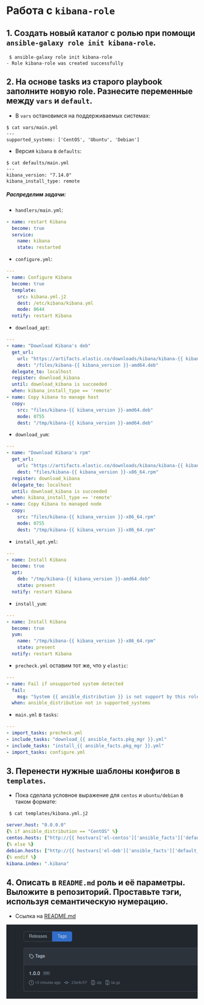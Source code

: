 # Работа с `kibana-role`

## 1. Создать новый каталог с ролью при помощи `ansible-galaxy role init kibana-role`.

```shell
 $ ansible-galaxy role init kibana-role
- Role kibana-role was created successfully
```

## 2. На основе tasks из старого playbook заполните новую role. Разнесите переменные между `vars` и `default`.

* В `vars` остановимся на поддерживаемых системах:
```shell
$ cat vars/main.yml 
---
supported_systems: ['CentOS', 'Ubuntu', 'Debian']
```
* Версия `kibana` в `defaults`:
```shell
$ cat defaults/main.yml 
---
kibana_version: "7.14.0"
kibana_install_type: remote
```
##### Распределим задачи:

* `handlers/main.yml`:
```yaml
- name: restart Kibana
  become: true
  service:
    name: kibana
    state: restarted
```
* `configure.yml`:
```yaml
---
- name: Configure Kibana
  become: true
  template:
    src: kibana.yml.j2
    dest: /etc/kibana/kibana.yml
    mode: 0644
  notify: restart Kibana
```
* `download_apt`:
```yaml
---
- name: "Download Kibana's deb"
  get_url:
    url: "https://artifacts.elastic.co/downloads/kibana/kibana-{{ kibana_version }}-amd64.deb"
    dest: "/files/kibana-{{ kibana_version }}-amd64.deb"
  delegate_to: localhost
  register: download_kibana
  until: download_kibana is succeeded
  when: kibana_install_type == 'remote'
- name: Copy kibana to manage host
  copy:
    src: "files/kibana-{{ kibana_version }}-amd64.deb"
    mode: 0755
    dest: "/tmp/kibana-{{ kibana_version }}-amd64.deb"
```

* `download_yum`:
```yaml
---
- name: "Download Kibana's rpm"
  get_url:
    url: "https://artifacts.elastic.co/downloads/kibana/kibana-{{ kibana_version }}-x86_64.rpm"
    dest: "files/kibana-{{ kibana_version }}-x86_64.rpm"
  register: download_kibana
  delegate_to: localhost
  until: download_kibana is succeeded
  when: kibana_install_type == 'remote'
- name: Copy Kibana to managed node
  copy:
    src: "files/kibana-{{ kibana_version }}-x86_64.rpm"
    mode: 0755
    dest: "/tmp/kibana-{{ kibana_version }}-x86_64.rpm"
```

* `install_apt.yml`:
```yaml
---
- name: Install Kibana
  become: true
  apt:
    deb: "/tmp/kibana-{{ kibana_version }}-amd64.deb"
    state: present
  notify: restart Kibana
```

* `install_yum`:
```yaml
---
- name: Install Kibana
  become: true
  yum:
    name: "/tmp/kibana-{{ kibana_version }}-x86_64.rpm"
    state: present
  notify: restart Kibana
```

* `precheck.yml` оставим тот же, что у `elastic`:
```yaml
---
- name: Fail if unsupported system detected
  fail:
    msg: "System {{ ansible_distribution }} is not support by this role"
  when: ansible_distribution not in supported_systems
```

* `main.yml` в `tasks`:
```yaml
---
- import_tasks: precheck.yml
- include_tasks: "download_{{ ansible_facts.pkg_mgr }}.yml"
- include_tasks: "install_{{ ansible_facts.pkg_mgr }}.yml"
- import_tasks: configure.yml
```

## 3. Перенести нужные шаблоны конфигов в `templates`.
* Пока сделала условное выражение для `centos` и `ubuntu/debian` в таком формате:
```shell
 $ cat templates/kibana.yml.j2 
```
```yaml
server.host: "0.0.0.0"
{% if ansible_distribution == "CentOS" %}
centos.hosts: ["http://{{ hostvars['el-centos']['ansible_facts']['default_ipv4']['address'] }}:9200"]
{% else %}
debian.hosts: ["http://{{ hostvars['el-deb']['ansible_facts']['default_ipv4']['address'] }}:9200"]
{% endif %}
kibana.index: ".kibana"
```
## 4. Описать в `README.md` роль и её параметры. Выложите в репозиторий. Проставьте тэги, используя семантическую нумерацию.

* Ссылка на [README.md](https://github.com/lereklerik/kibana-role#role-name)
 
![tag](img_1.png)